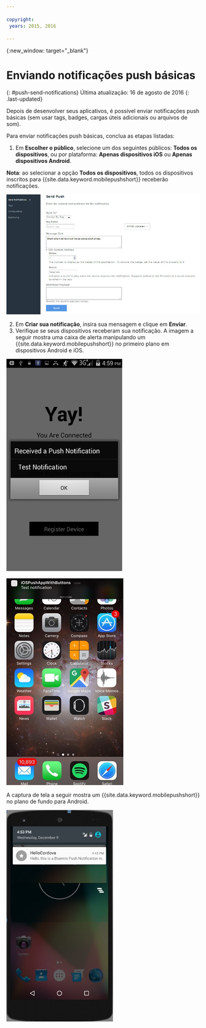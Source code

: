 ```yaml
---

copyright:
 years: 2015, 2016

---
```


{:new_window: target="_blank"}
# Enviando notificações push básicas
{: #push-send-notifications}
Última atualização: 16 de agosto de 2016
{: .last-updated}

Depois de desenvolver seus aplicativos, é possível enviar notificações push básicas (sem usar tags, badges, cargas úteis adicionais ou arquivos de som).

Para enviar notificações push básicas, conclua as etapas listadas:

1. Em **Escolher o público**,
selecione um dos seguintes públicos:
      **Todos os dispositivos**, ou por
plataforma: **Apenas dispositivos iOS**
ou
      **Apenas dispositivos Android**.


**Nota**: ao selecionar a opção **Todos os dispositivos**, todos os dispositivos inscritos para {{site.data.keyword.mobilepushshort}} receberão notificações.

![Tela Notificações](images/tag_notification.jpg)

2. Em **Criar sua notificação**, insira sua mensagem e clique
em **Enviar**.
3. Verifique se seus dispositivos receberam sua notificação. A imagem a seguir mostra uma caixa de alerta manipulando um {{site.data.keyword.mobilepushshort}} no primeiro plano em dispositivos Android e iOS.

![Notificação push em primeiro plano no Android](images/Android_Screenshot.jpg)

![Notificação push em primeiro plano no iOS](images/iOS_Screenshot.jpg)

A captura de tela a seguir mostra um {{site.data.keyword.mobilepushshort}} no plano de fundo para Android.

![Notificação push no plano de fundo no Android](images/background.jpg)
